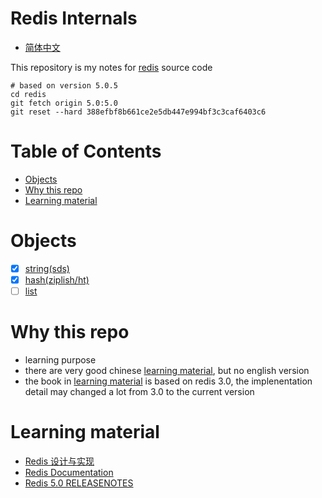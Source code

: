 # Redis Internals

* [简体中文](https://github.com/zpoint/Redis-Internals/blob/5.0/README_CN.md)

This repository is my notes for [redis](https://github.com/antirez/redis) source code

    # based on version 5.0.5
    cd redis
    git fetch origin 5.0:5.0
    git reset --hard 388efbf8b661ce2e5db447e994bf3c3caf6403c6

# Table of Contents

* [Objects](#Objects)
* [Why this repo](#Why-this-repo)
* [Learning material](#Learning-material)

# Objects
 - [x] [string(sds)](https://github.com/zpoint/Redis-Internals/blob/5.0/Object/sds/sds.md)
 - [x] [hash(ziplish/ht)](https://github.com/zpoint/Redis-Internals/blob/5.0/Object/hash/hash.md)
 - [ ] [list](https://github.com/zpoint/Redis-Internals/blob/5.0/Object/list/list.md)

# Why this repo

* learning purpose
* there are very good chinese [learning material](#learning-material), but no english version
* the book in [learning material](#learning-material) is based on redis 3.0, the implenentation detail may changed a lot from 3.0 to the current version

# Learning material

* [Redis 设计与实现](http://redisbook.com/)
* [Redis Documentation](https://redis.io/documentation)
* [Redis 5.0 RELEASENOTES](https://raw.githubusercontent.com/antirez/redis/5.0/00-RELEASENOTES)
